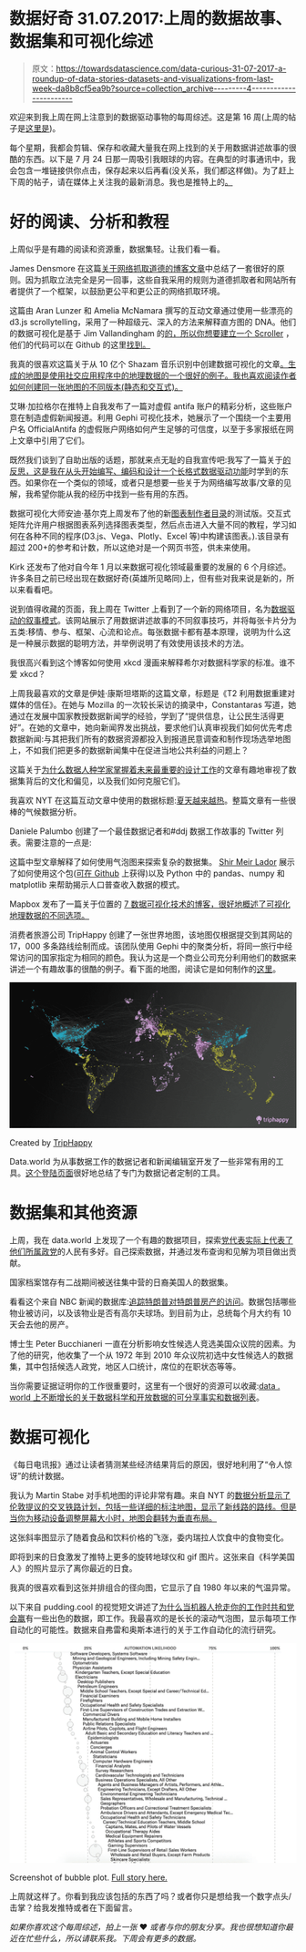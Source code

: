 # 数据好奇 31.07.2017:上周的数据故事、数据集和可视化综述

> 原文：<https://towardsdatascience.com/data-curious-31-07-2017-a-roundup-of-data-stories-datasets-and-visualizations-from-last-week-da8b8cf5ea9b?source=collection_archive---------4----------------------->

欢迎来到我上周在网上注意到的数据驱动事物的每周综述。这是第 16 周(上周的帖子是[这里是](https://medium.com/towards-data-science/data-curious-24-07-2017-a-roundup-of-data-stories-datasets-and-visualizations-from-last-week-9bc8d49e01ae))。

每个星期，我都会剪辑、保存和收藏大量我在网上找到的关于用数据讲述故事的很酷的东西。以下是 7 月 24 日那一周吸引我眼球的内容。在典型的时事通讯中，我会包含一堆链接供你点击，保存起来以后再看(没关系，我们都这样做)。为了赶上下周的帖子，请在媒体上关注我的最新消息。我也是推特上的[。](https://twitter.com/bnj_cooley)

# 好的阅读、分析和教程

上周似乎是有趣的阅读和资源重，数据集轻。让我们看一看。

James Densmore 在这篇[关于网络抓取道德的博客文章](https://medium.com/towards-data-science/ethics-in-web-scraping-b96b18136f01)中总结了一套很好的原则。因为抓取立法完全是另一回事，这些自我采用的规则为道德抓取者和网站所有者提供了一个框架，以鼓励更公平和更公正的网络抓取环境。

这篇由 Aran Lunzer 和 Amelia McNamara 撰写的互动文章通过使用一些漂亮的 d3.js scrollytelling，采用了一种超级元、深入的方法来解释直方图的 DNA。他们的数据可视化是基于 Jim Vallandingham 的[的，所以你想要建立一个 Scroller](http://vallandingham.me/scroller.html) ，他们的代码可以在 Github 的这里[找到。](https://github.com/AmeliaMN/histogram_essay)

我真的很喜欢这篇关于从 10 亿个 Shazam 音乐识别中创建数据可视化的文章[。生成的地图是使用社交应用程序中的地理数据的一个很好的例子。我也喜欢阅读作者如何创建同一张地图的不同版本(静态和交互式)。](https://medium.com/@umaar/data-visualisation-with-1-billion-shazam-music-recognitions-90728df3a8c9)

艾琳·加拉格尔在推特上自我发布了一篇对虚假 antifa 账户的精彩分析，这些账户意在制造虚假新闻报道。利用 Gephi 可视化技术，她展示了一个围绕一个主要用户名 OfficialAntifa 的虚假账户网络如何产生足够的可信度，以至于多家报纸在网上文章中引用了它们。

既然我们谈到了自助出版的话题，那就来点无耻的自我宣传吧:我写了一篇关于[的反思，这是我在从头开始编写、编码和设计一个长格式数据驱动功能](https://medium.com/@37240f6b6698/e8500ff10b43)时学到的东西。如果你在一个类似的领域，或者只是想要一些关于为网络编写故事/文章的见解，我希望你能从我的经历中找到一些有用的东西。

数据可视化大师安迪·基尔克上周发布了他的新[图表制作者目录](http://chartmaker.visualisingdata.com/)的测试版。交互式矩阵允许用户根据图表系列选择图表类型，然后点击进入大量不同的教程，学习如何在各种不同的程序(D3.js、Vega、Plotly、Excel 等)中构建该图表。).该目录有超过 200+的参考和计数，所以这绝对是一个网页书签，供未来使用。

Kirk 还发布了他对自今年 1 月以来数据可视化领域最重要的发展的 6 个月综述。许多条目之前已经出现在数据好奇(英雄所见略同)上，但有些对我来说是新的，所以来看看吧。

说到值得收藏的页面，我上周在 Twitter 上看到了一个新的网络项目，名为[数据驱动的叙事模式](http://napa-cards.net/#info)。该网站展示了用数据讲述故事的不同叙事技巧，并将每张卡片分为五类:移情、参与、框架、心流和论点。每张数据卡都有基本原理，说明为什么这是一种展示数据的聪明方法，并举例说明了有效使用该技术的方法。

我很高兴看到这个博客如何使用 xkcd 漫画来解释希尔对数据科学家的标准。谁不爱 xkcd？

上周我最喜欢的文章是伊娃·康斯坦塔斯的这篇文章，标题是《T2 利用数据重建对媒体的信任》。在她与 Mozilla 的一次较长采访的摘录中，Constantaras 写道，她通过在发展中国家教授数据新闻学的经验，学到了“提供信息，让公民生活得更好”。在她的文章中，她向新闻界发出挑战，要求他们认真审视我们如何优先考虑数据新闻:与其把我们所有的数据资源都投入到报道民意调查和制作现场选举地图上，不如我们把更多的数据新闻集中在促进当地公共利益的问题上？

这篇关于[为什么数据人种学家掌握着未来最重要的设计工作](https://www.fastcodesign.com/90134155/the-most-crucial-design-job-of-the-future)的文章有趣地审视了数据集背后的文化和偏见，以及我们如何克服它们。

我喜欢 NYT 在这篇互动文章中使用的数据标题:[夏天越来越热](https://www.nytimes.com/interactive/2017/07/28/climate/more-frequent-extreme-summer-heat.html)。整篇文章有一些很棒的气候数据分析。

Daniele Palumbo 创建了一个最佳数据记者和#ddj 数据工作故事的 Twitter 列表。需要注意的一点是:

这篇中型文章解释了如何使用气泡图来探索复杂的数据集。 [Shir Meir Lador](https://medium.com/@DataLady) 展示了如何使用这个包([可在 Github](https://github.com/shirmeir/bubble_plot#dependencies) 上获得)以及 Python 中的 pandas、numpy 和 matplotlib 来帮助揭示人口普查收入数据的模式。

Mapbox 发布了一篇关于位置的 [7 数据可视化技术的博客，很好地概述了可视化地理数据的不同选项。](https://blog.mapbox.com/7-data-visualizations-techniques-for-location-544c558cc960)

消费者旅游公司 TripHappy 创建了一张世界地图，该地图仅根据提交到其网站的 17，000 多条路线绘制而成。该团队使用 Gephi 中的聚类分析，将同一旅行中经常访问的国家指定为相同的颜色。我认为这是一个商业公司充分利用他们的数据来讲述一个有趣故事的很酷的例子。看下面的地图，阅读它是如何制作的[这里](https://triphappy.com/blog/world-drawn-by-travelers/21)。

![](img/088a32bf45b8f5649138c5f4205c17e5.png)

Created by [TripHappy](https://triphappy.com/blog/world-drawn-by-travelers/21)

Data.world 为从事数据工作的数据记者和新闻编辑室开发了一些非常有用的工具。[这个登陆页面](https://data.world/data-journalism?utm_source=hootsuite&utm_medium=social&utm_content=170726&utm_campaign=social_media_post)很好地总结了专门为数据记者定制的工具。

# 数据集和其他资源

上周，我在 data.world 上发现了一个有趣的数据项目，探索[党代表实际上代表了他们所属政党](https://data.world/chrowe/party-representation?utm_source=autopilot&utm_medium=email&utm_content=170728&utm_campaign=data_digest)的人民有多好。自己探索数据，并通过发布查询和见解为项目做出贡献。

国家档案馆存有二战期间被送往集中营的日裔美国人的数据集。

看看这个来自 NBC 新闻的数据库:[追踪特朗普对特朗普房产的访问](http://www.nbcnews.com/politics/donald-trump/how-much-time-trump-spending-trump-properties-n753366)。数据包括哪些物业被访问，以及该物业是否有高尔夫球场。到目前为止，总统每个月大约有 10 天会去他的房产。

博士生 Peter Bucchianeri 一直在分析影响女性候选人竞选美国众议院的因素。为了他的研究，他收集了一个从 1972 年到 2010 年众议院初选中女性候选人的数据集，其中包括候选人政党，地区人口统计，席位的在职状态等等。

当你需要证据证明你的工作很重要时，这里有一个很好的资源可以收藏:[data . world 上不断增长的关于数据科学和开放数据的可分享事实和数据列表](https://data.world/data-science-by-the-numbers?utm_source=hootsuite&utm_medium=social&utm_content=170726&utm_campaign=social_media_post)。

# 数据可视化

《每日电讯报》通过让读者猜测某些经济结果背后的原因，很好地利用了“令人惊讶”的统计数据。

我认为 Martin Stabe 对手机地图的评论非常有趣。来自 NYT 的[数据分析显示了伦敦提议的交叉铁路计划，包括一些详细的标注地图，显示了新线路的路线。但是当你为移动设备调整屏幕大小时，地图会翻转为垂直布局。](https://www.nytimes.com/2017/07/31/world/europe/london-crossrail-uk-brexit.html?_r=0)

这张斜率图显示了随着食品和饮料价格的飞涨，委内瑞拉人饮食中的食物变化。

即将到来的日食激发了推特上更多的旋转地球仪和 gif 图片。这张来自《科学美国人》的照片显示了离你最近的日食。

我真的很喜欢看到这张并排组合的径向图，它显示了自 1980 年以来的气温异常。

以下来自 pudding.cool 的视觉短文讲述了[为什么当机器人抢走你的工作时共和党会赢](https://pudding.cool/2017/07/jobs/)有一些出色的数据，即工作。我最喜欢的是长长的滚动气泡图，显示每项工作自动化的可能性。数据来自弗雷和奥斯本进行的关于工作自动化的流行研究。

![](img/223f9347661552e10eb413a65df29655.png)

Screenshot of bubble plot. [Full story here.](https://pudding.cool/2017/07/jobs/)

上周就这样了。你看到我应该包括的东西了吗？或者你只是想给我一个数字点头/击掌？给我发推特或者在下面留言。

*如果你喜欢这个每周综述，拍上一张* ❤️️ *或者与你的朋友分享。我也很想知道你最近在忙些什么，所以请联系我。下周会有更多的数据。*